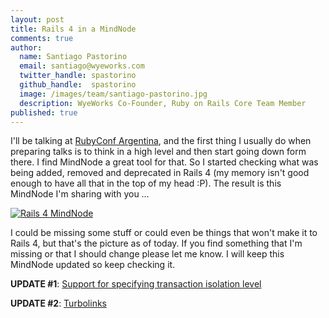 ```yaml
---
layout: post
title: Rails 4 in a MindNode
comments: true
author:
  name: Santiago Pastorino
  email: santiago@wyeworks.com
  twitter_handle: spastorino
  github_handle:  spastorino
  image: /images/team/santiago-pastorino.jpg
  description: WyeWorks Co-Founder, Ruby on Rails Core Team Member
published: true
---
```


I'll be talking at [RubyConf Argentina](http://rubyconfargentina.org),
and the first thing I usually do when preparing talks is to think in a
high level and then start going down form there. I find MindNode a great
tool for that. So I started checking what was being added, removed and
deprecated in Rails 4 (my memory isn't good enough to have all that in the
top of my head :P). The result is this MindNode I'm sharing with you …

<!--more-->

[![Rails 4 MindNode](/images/posts/Rails4-mini-4.png "Rails 4
MindNode")](/images/posts/Rails4-4.png)

I could be missing some stuff or could even be things that won't make it to
Rails 4, but that's the picture as of today. If you find something that I'm
missing or that I should change please let me know. I will keep this
MindNode updated so keep checking it.

**UPDATE #1**: [Support for specifying transaction isolation
level](https://github.com/rails/rails/commit/392eeecc11a291e406db927a18b75f41b2658253)

**UPDATE #2**: [Turbolinks](https://github.com/rails/turbolinks/)
